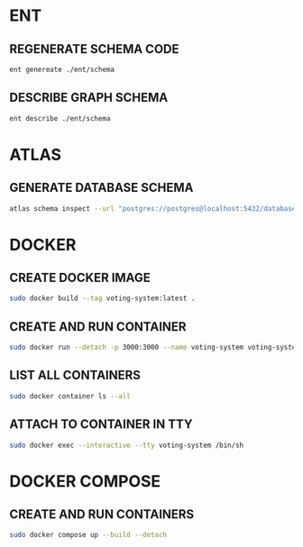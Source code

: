# ENT
## REGENERATE SCHEMA CODE
```bash
ent genereate ./ent/schema
```
## DESCRIBE GRAPH SCHEMA
```bash
ent describe ./ent/schema
```
# ATLAS
## GENERATE DATABASE SCHEMA
```bash
atlas schema inspect --url "postgres://postgres@localhost:5432/database?sslmode=disable" --format '{{ sql . }}' > schema.sql
```
# DOCKER
## CREATE DOCKER IMAGE
```bash
sudo docker build --tag voting-system:latest .
```
## CREATE AND RUN CONTAINER
```bash
sudo docker run --detach -p 3000:3000 --name voting-system voting-system:latest
```
## LIST ALL CONTAINERS
```bash
sudo docker container ls --all
```
## ATTACH TO CONTAINER IN TTY
```bash
sudo docker exec --interactive --tty voting-system /bin/sh
```
# DOCKER COMPOSE
## CREATE AND RUN CONTAINERS
```bash
sudo docker compose up --build --detach
```